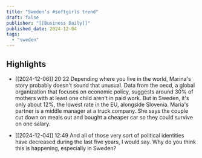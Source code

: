 ```yaml
---
title: "Sweden’s #softgirls trend"
draft: false
publisher: "[[Business Daily]]"
published_date: 2024-12-04
tags:
  - "sweden"
---
```



## Highlights
* [[2024-12-06]] 20:22  Depending where you live in the world, Marina's story probably doesn't sound that unusual. Data from the oecd, a global organization that focuses on economic policy, suggests around 30% of mothers with at least one child aren't in paid work. But in Sweden, it's only about 12%, the lowest rate in the EU, alongside Slovenia. Maria's partner is a middle manager at a truck company. She says the couple cut down on meals out and bought a cheaper car so they could survive on one salary.

* [[2024-12-04]] 12:49  And all of those very sort of political identities have decreased during the last five years, I would say. Why do you think this is happening, especially in Sweden?

